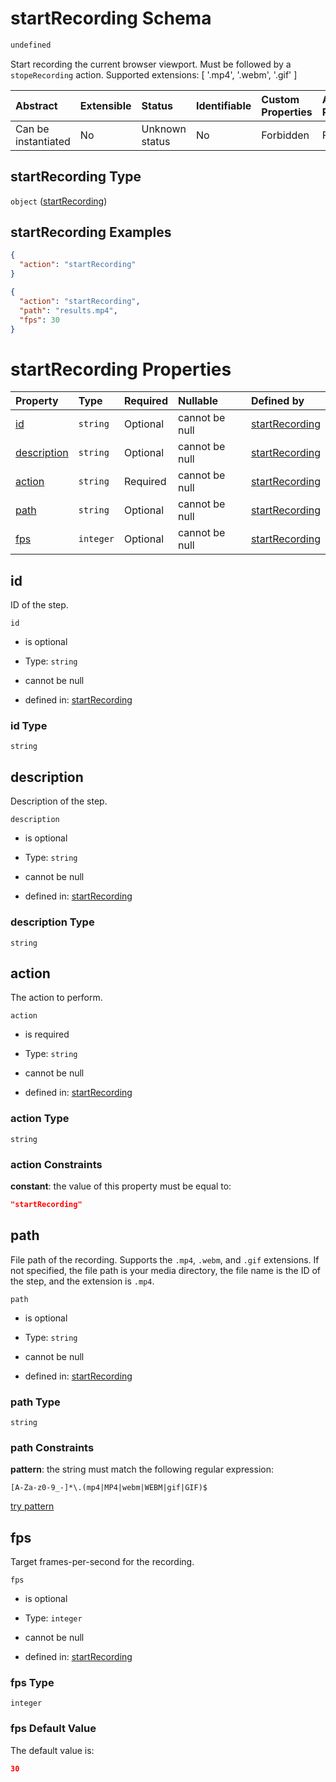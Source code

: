 # startRecording Schema

```txt
undefined
```

Start recording the current browser viewport. Must be followed by a `stopeRecording` action. Supported extensions: \[ '.mp4', '.webm', '.gif' ]

| Abstract            | Extensible | Status         | Identifiable | Custom Properties | Additional Properties | Access Restrictions | Defined In                                                                             |
| :------------------ | :--------- | :------------- | :----------- | :---------------- | :-------------------- | :------------------ | :------------------------------------------------------------------------------------- |
| Can be instantiated | No         | Unknown status | No           | Forbidden         | Forbidden             | none                | [startRecording\_v2.schema.json](startRecording_v2.schema.json "open original schema") |

## startRecording Type

`object` ([startRecording](startrecording_v2.md))

## startRecording Examples

```json
{
  "action": "startRecording"
}
```

```json
{
  "action": "startRecording",
  "path": "results.mp4",
  "fps": 30
}
```

# startRecording Properties

| Property                    | Type      | Required | Nullable       | Defined by                                                                                        |
| :-------------------------- | :-------- | :------- | :------------- | :------------------------------------------------------------------------------------------------ |
| [id](#id)                   | `string`  | Optional | cannot be null | [startRecording](startrecording_v2-properties-id.md "undefined#/properties/id")                   |
| [description](#description) | `string`  | Optional | cannot be null | [startRecording](startrecording_v2-properties-description.md "undefined#/properties/description") |
| [action](#action)           | `string`  | Required | cannot be null | [startRecording](startrecording_v2-properties-action.md "undefined#/properties/action")           |
| [path](#path)               | `string`  | Optional | cannot be null | [startRecording](startrecording_v2-properties-path.md "undefined#/properties/path")               |
| [fps](#fps)                 | `integer` | Optional | cannot be null | [startRecording](startrecording_v2-properties-fps.md "undefined#/properties/fps")                 |

## id

ID of the step.

`id`

*   is optional

*   Type: `string`

*   cannot be null

*   defined in: [startRecording](startrecording_v2-properties-id.md "undefined#/properties/id")

### id Type

`string`

## description

Description of the step.

`description`

*   is optional

*   Type: `string`

*   cannot be null

*   defined in: [startRecording](startrecording_v2-properties-description.md "undefined#/properties/description")

### description Type

`string`

## action

The action to perform.

`action`

*   is required

*   Type: `string`

*   cannot be null

*   defined in: [startRecording](startrecording_v2-properties-action.md "undefined#/properties/action")

### action Type

`string`

### action Constraints

**constant**: the value of this property must be equal to:

```json
"startRecording"
```

## path

File path of the recording. Supports the `.mp4`, `.webm`, and `.gif` extensions. If not specified, the file path is your media directory, the file name is the ID of the step, and the extension is `.mp4`.

`path`

*   is optional

*   Type: `string`

*   cannot be null

*   defined in: [startRecording](startrecording_v2-properties-path.md "undefined#/properties/path")

### path Type

`string`

### path Constraints

**pattern**: the string must match the following regular expression:&#x20;

```regexp
[A-Za-z0-9_-]*\.(mp4|MP4|webm|WEBM|gif|GIF)$
```

[try pattern](https://regexr.com/?expression=%5BA-Za-z0-9_-%5D*%5C.\(mp4%7CMP4%7Cwebm%7CWEBM%7Cgif%7CGIF\)%24 "try regular expression with regexr.com")

## fps

Target frames-per-second for the recording.

`fps`

*   is optional

*   Type: `integer`

*   cannot be null

*   defined in: [startRecording](startrecording_v2-properties-fps.md "undefined#/properties/fps")

### fps Type

`integer`

### fps Default Value

The default value is:

```json
30
```
